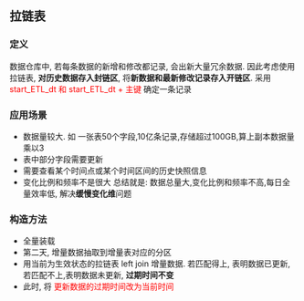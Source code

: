 ## 拉链表
### 定义  
数据仓库中, 若每条数据的新增和修改都记录, 会出新大量冗余数据. 因此考虑使用拉链表, **对历史数据存入封链区**, 将**新数据和最新修改记录存入开链区**. 采用  <font color="red"> start_ETL_dt 和  start_ETL_dt + 主键 </font> 确定一条记录 

### 应用场景 
- 数据量较大. 如 一张表50个字段,10亿条记录,存储超过100GB,算上副本数据量乘以3 
- 表中部分字段需要更新
- 需要查看某个时间点或某个时间区间的历史快照信息
- 变化比例和频率不是很大 
总结就是: 数据总量大,变化比例和频率不高,每日全量效率低, 解决**缓慢变化维**问题  

### 构造方法  
- 全量装载 
- 第二天, 增量数据抽取到增量表对应的分区
- 用当前为生效状态的拉链表 left join 增量数据. 若匹配得上, 表明数据已更新, 若匹配不上,表明数据未更新, **过期时间不变**
- 此时, 将 <font color="red"> 更新数据的过期时间改为当前时间 </font>  


